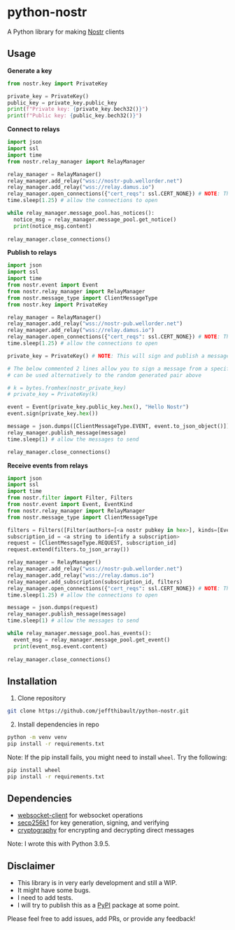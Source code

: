 # python-nostr
A Python library for making [Nostr](https://github.com/nostr-protocol/nostr) clients

## Usage
**Generate a key**
```python
from nostr.key import PrivateKey

private_key = PrivateKey()
public_key = private_key.public_key
print(f"Private key: {private_key.bech32()}")
print(f"Public key: {public_key.bech32()}")
```
**Connect to relays**
```python
import json
import ssl
import time
from nostr.relay_manager import RelayManager

relay_manager = RelayManager()
relay_manager.add_relay("wss://nostr-pub.wellorder.net")
relay_manager.add_relay("wss://relay.damus.io")
relay_manager.open_connections({"cert_reqs": ssl.CERT_NONE}) # NOTE: This disables ssl certificate verification
time.sleep(1.25) # allow the connections to open

while relay_manager.message_pool.has_notices():
  notice_msg = relay_manager.message_pool.get_notice()
  print(notice_msg.content)
  
relay_manager.close_connections()
```
**Publish to relays**
```python
import json 
import ssl
import time
from nostr.event import Event
from nostr.relay_manager import RelayManager
from nostr.message_type import ClientMessageType
from nostr.key import PrivateKey

relay_manager = RelayManager()
relay_manager.add_relay("wss://nostr-pub.wellorder.net")
relay_manager.add_relay("wss://relay.damus.io")
relay_manager.open_connections({"cert_reqs": ssl.CERT_NONE}) # NOTE: This disables ssl certificate verification
time.sleep(1.25) # allow the connections to open

private_key = PrivateKey() # NOTE: This will sign and publish a message from a randomly generated key pair

# The below commented 2 lines allow you to sign a message from a specific key pair, it
# can be used alternatively to the random generated pair above

# k = bytes.fromhex(nostr_private_key)
# private_key = PrivateKey(k)

event = Event(private_key.public_key.hex(), "Hello Nostr")
event.sign(private_key.hex())

message = json.dumps([ClientMessageType.EVENT, event.to_json_object()])
relay_manager.publish_message(message)
time.sleep(1) # allow the messages to send

relay_manager.close_connections()
```
**Receive events from relays**
```python
import json
import ssl
import time
from nostr.filter import Filter, Filters
from nostr.event import Event, EventKind
from nostr.relay_manager import RelayManager
from nostr.message_type import ClientMessageType

filters = Filters([Filter(authors=[<a nostr pubkey in hex>], kinds=[EventKind.TEXT_NOTE])])
subscription_id = <a string to identify a subscription>
request = [ClientMessageType.REQUEST, subscription_id]
request.extend(filters.to_json_array())

relay_manager = RelayManager()
relay_manager.add_relay("wss://nostr-pub.wellorder.net")
relay_manager.add_relay("wss://relay.damus.io")
relay_manager.add_subscription(subscription_id, filters)
relay_manager.open_connections({"cert_reqs": ssl.CERT_NONE}) # NOTE: This disables ssl certificate verification
time.sleep(1.25) # allow the connections to open

message = json.dumps(request)
relay_manager.publish_message(message)
time.sleep(1) # allow the messages to send

while relay_manager.message_pool.has_events():
  event_msg = relay_manager.message_pool.get_event()
  print(event_msg.event.content)
  
relay_manager.close_connections()
```

## Installation
1. Clone repository
```bash
git clone https://github.com/jeffthibault/python-nostr.git
```
2. Install dependencies in repo
```bash
python -m venv venv
pip install -r requirements.txt
```

Note: If the pip install fails, you might need to install ```wheel```. Try the following:
```bash
pip install wheel
pip install -r requirements.txt
```

## Dependencies
- [websocket-client](https://github.com/websocket-client/websocket-client) for websocket operations
- [secp256k1](https://github.com/rustyrussell/secp256k1-py) for key generation, signing, and verifying
- [cryptography](https://github.com/pyca/cryptography) for encrypting and decrypting direct messages

Note: I wrote this with Python 3.9.5.

## Disclaimer
- This library is in very early development and still a WIP.
- It might have some bugs.
- I need to add tests.
- I will try to publish this as a [PyPI](https://pypi.org/) package at some point.

Please feel free to add issues, add PRs, or provide any feedback!
